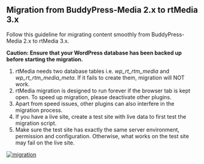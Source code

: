 ##  Migration from BuddyPress-Media 2.x to rtMedia 3.x

Follow this guideline for migrating content smoothly from BuddyPress-Media 2.x to rtMedia 3.x.

**Caution: Ensure that your WordPress database has been backed up before starting the migration.**

1. rtMedia needs two database tables i.e. *wp_rt_rtm_media* and *wp_rt_rtm_media_meta*. If it fails to create them, migration will NOT work.
2. rtMedia migration is designed to run forever if the browser tab is kept open. To speed up migration, please deactivate other plugins.
3. Apart from speed issues, other plugins can also interfere in the migration process.
4. If you have a live site, create a test site with live data to first test the migration script.
5. Make sure the test site has exactly the same server environment, permission and configuration. Otherwise, what works on the test site may fail on the live site.


[![migration](https://rtcamp.com/wp-content/uploads/2013/10/migration_thumb.png)](https://rtcamp.com/wp-content/uploads/2013/10/migration.png)

